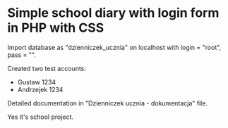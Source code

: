 # Simple school diary with login form in PHP with CSS

Import database as "dzienniczek_ucznia" on localhost with login = "root", pass = "".

Created two test accounts:
  - Gustaw 1234
  - Andrzejek 1234
  
 Detailed documentation in "Dzienniczek ucznia - dokumentacja" file.
 
 Yes it's school project.
